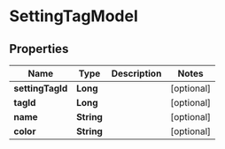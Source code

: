 

# SettingTagModel


## Properties

| Name | Type | Description | Notes |
|------------ | ------------- | ------------- | -------------|
|**settingTagId** | **Long** |  |  [optional] |
|**tagId** | **Long** |  |  [optional] |
|**name** | **String** |  |  [optional] |
|**color** | **String** |  |  [optional] |



